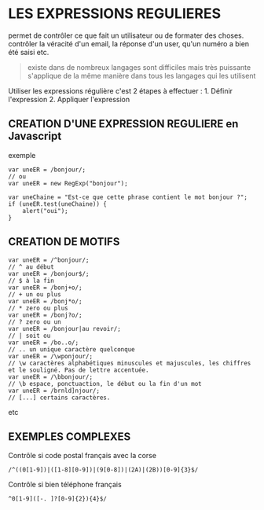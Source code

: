 
# LES EXPRESSIONS REGULIERES
permet de contrôler ce que fait un utilisateur ou de formater des choses. 
contrôler la véracité d'un email, la réponse d'un user, qu'un numéro a bien été saisi etc.

> existe dans de nombreux langages
> sont difficiles mais très puissante
> s'applique de la même manière dans tous les langages qui les utilisent

Utiliser les expressions régulière c'est 2 étapes à effectuer :
    1. Définir l'expression
    2. Appliquer l'expression

## CREATION D'UNE EXPRESSION REGULIERE en Javascript

exemple
```
var uneER = /bonjour/;   
// ou
var uneER = new RegExp("bonjour");

var uneChaine = "Est-ce que cette phrase contient le mot bonjour ?";
if (uneER.test(uneChaine)) {
    alert("oui");
}
```

## CREATION DE MOTIFS

```
var uneER = /^bonjour/;
// ^ au début
var uneER = /bonjour$/;
// $ à la fin
var uneER = /bonj+o/;
// + un ou plus
var uneER = /bonj*o/;
// * zero ou plus
var uneER = /bonj?o/;
// ? zero ou un
var uneER = /bonjour|au revoir/;
// | soit ou
var uneER = /bo..o/;
// .. un unique caractère quelconque 
var uneER = /\wponjour/;
// \w caractères alphabétiques minuscules et majuscules, les chiffres et le souligné. Pas de lettre accentuée.
var uneER = /\bbonjour/;
// \b espace, ponctuaction, le début ou la fin d'un mot
var uneER = /brnld]njour/;
// [...] certains caractères.
```
etc

## EXEMPLES COMPLEXES

Contrôle si code postal français avec la corse
```
/^((0[1-9])|([1-8][0-9])|(9[0-8])|(2A)|(2B))[0-9]{3}$/
```

Contrôle si bien téléphone français
```
^0[1-9]([-. ]?[0-9]{2}){4}$/
```